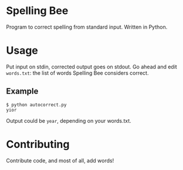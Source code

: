 Spelling Bee
============

Program to correct spelling from standard input. Written in Python.

Usage
=====

Put input on stdin, corrected output goes on stdout. Go ahead and edit `words.txt`: the list of words Spelling Bee considers correct.

Example
-------

    $ python autocorrect.py
    yior
    
Output could be `year`, depending on your words.txt.

Contributing
============

Contribute code, and most of all, add words!
